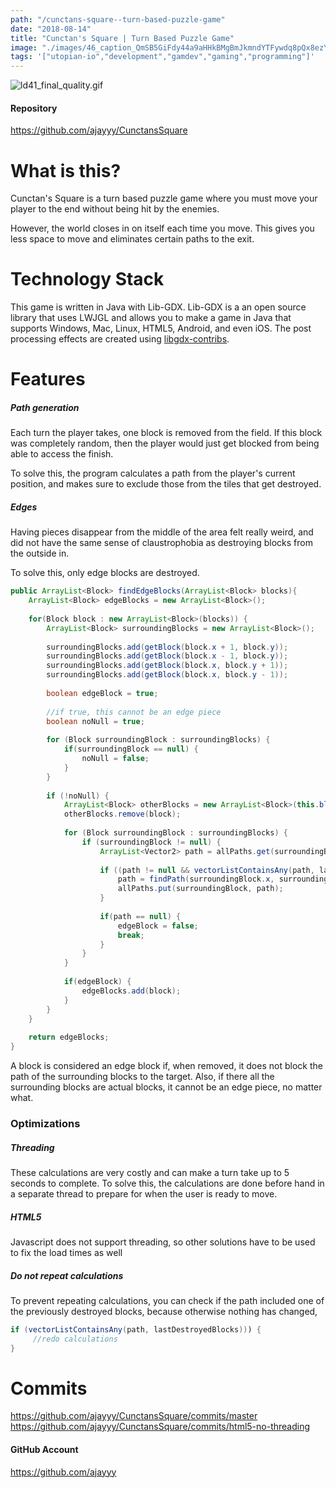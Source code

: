 ```yaml
---
path: "/cunctans-square--turn-based-puzzle-game"
date: "2018-08-14"
title: "Cunctan's Square | Turn Based Puzzle Game"
image: "./images/46_caption_QmSB5GiFdy44a9aHHkBMgBmJkmndYTFywdq8pQx8ezYBDu"
tags: '["utopian-io","development","gamdev","gaming","programming"]'
---
```


![ld41_final_quality.gif](./images/QmSB5GiFdy44a9aHHkBMgBmJkmndYTFywdq8pQx8ezYBDu)

#### Repository
https://github.com/ajayyy/CunctansSquare

# What is this?

Cunctan's Square is a turn based puzzle game where you must move your player to the end without being hit by the enemies.

However, the world closes in on itself each time you move. This gives you less space to move and eliminates certain paths to the exit.

# Technology Stack

This game is written in Java with Lib-GDX. Lib-GDX is a an open source library that uses LWJGL and allows you to make a game in Java that supports Windows, Mac, Linux, HTML5, Android, and even iOS. The post processing effects are created using [libgdx-contribs](https://github.com/manuelbua/libgdx-contribs/).

# Features

##### Path generation

Each turn the player takes, one block is removed from the field. If this block was completely random, then the player would just get blocked from being able to access the finish.

To solve this, the program calculates a path from the player's current position, and makes sure to exclude those from the tiles that get destroyed. 

##### Edges

Having pieces disappear from the middle of the area felt really weird, and did not have the same sense of claustrophobia as destroying blocks from the outside in.

To solve this, only edge blocks are destroyed.

```Java
public ArrayList<Block> findEdgeBlocks(ArrayList<Block> blocks){
	ArrayList<Block> edgeBlocks = new ArrayList<Block>();
	
	for(Block block : new ArrayList<Block>(blocks)) {
		ArrayList<Block> surroundingBlocks = new ArrayList<Block>();
		
		surroundingBlocks.add(getBlock(block.x + 1, block.y));
		surroundingBlocks.add(getBlock(block.x - 1, block.y));
		surroundingBlocks.add(getBlock(block.x, block.y + 1));
		surroundingBlocks.add(getBlock(block.x, block.y - 1));
		
		boolean edgeBlock = true;
		
		//if true, this cannot be an edge piece
		boolean noNull = true;
		
		for (Block surroundingBlock : surroundingBlocks) {
			if(surroundingBlock == null) {
				noNull = false;
			}
		}
		
		if (!noNull) {
			ArrayList<Block> otherBlocks = new ArrayList<Block>(this.blocks);
			otherBlocks.remove(block);
			
			for (Block surroundingBlock : surroundingBlocks) {
				if (surroundingBlock != null) {
					ArrayList<Vector2> path = allPaths.get(surroundingBlock);
					
					if ((path != null && vectorListContainsAny(path, lastDestroyedBlocks)) || !allPaths.containsKey(surroundingBlock)) {
						path = findPath(surroundingBlock.x, surroundingBlock.y, levelConfig.endX, levelConfig.endY, otherBlocks);
						allPaths.put(surroundingBlock, path);
					}
					
					if(path == null) {
						edgeBlock = false;
						break;
					}
				}
			}
			
			if(edgeBlock) {
				edgeBlocks.add(block);
			}
		}
	}
	
	return edgeBlocks;
}
```

A block is considered an edge block if, when removed, it does not block the path of the surrounding blocks to the target. Also, if there all the surrounding blocks are actual blocks, it cannot be an edge piece, no matter what.

### Optimizations

##### Threading

These calculations are very costly and can make a turn take up to 5 seconds to complete. To solve this, the calculations are done before hand in a separate thread to prepare for when the user is ready to move.

##### HTML5

Javascript does not support threading, so other solutions have to be used to fix the load times as well

##### Do not repeat calculations

To prevent repeating calculations, you can check if the path included one of the previously destroyed blocks, because otherwise nothing has changed,

```Java
if (vectorListContainsAny(path, lastDestroyedBlocks))) {
     //redo calculations
}
```

# Commits
https://github.com/ajayyy/CunctansSquare/commits/master
https://github.com/ajayyy/CunctansSquare/commits/html5-no-threading

#### GitHub Account
https://github.com/ajayyy